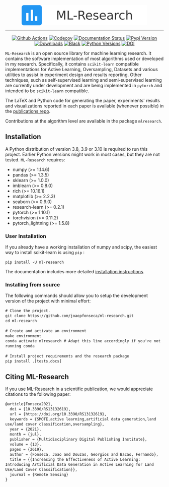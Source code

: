 <div align="center">
<img src="docs/_static/logo.png" width="400px">
</div>

______________________________________________________________________

<p align="center">
<a href="https://github.com/joaopfonseca/ml-research/actions/workflows/ci.yml"><img alt="Github Actions" src="https://github.com/joaopfonseca/ml-research/actions/workflows/ci.yml/badge.svg"></a>
<a href="https://codecov.io/gh/joaopfonseca/ml-research"><img alt="Codecov" src="https://codecov.io/gh/joaopfonseca/ml-research/branch/master/graph/badge.svg?token=J2EBA4YTMN"></a>
<a href="https://mlresearch.readthedocs.io/en/latest/?badge=latest"><img alt="Documentation Status" src="https://readthedocs.org/projects/mlresearch/badge/?version=latest"></a>
<a href="https://badge.fury.io/py/ml-research"><img alt="Pypi Version" src="https://badge.fury.io/py/ml-research.svg"></a>
<a href="https://pepy.tech/project/ml-research"><img alt="Downloads" src="https://pepy.tech/badge/ml-research"></a>
<a href="https://github.com/psf/black"><img alt="Black" src="https://img.shields.io/badge/code%20style-black-000000.svg"></a>
<a href="https://img.shields.io/badge/python-3.8%20|%203.9-blue"><img alt="Python Versions" src="https://img.shields.io/badge/python-3.8%20|%203.9%20|%203.10-blue"></a>
<a href="https://doi.org/10.3390/RS13132619"><img alt="DOI" src="https://zenodo.org/badge/DOI/10.3390/RS13132619.svg"></a>
</p>

``ML-Research`` is an open source library for machine learning research.  It
contains the software implementation of most algorithms used or developed in
my research. Specifically, it contains ``scikit-learn`` compatible
implementations for Active Learning, Oversampling, Datasets and various
utilities to assist in experiment design and results reporting. Other
techniques, such as self-supervised learning and semi-supervised learning are
currently under development and are being implemented in ``pytorch`` and
intended to be ``scikit-learn`` compatible.

The LaTeX and Python code for generating the
paper, experiments' results and visualizations reported in each paper is
available (whenever possible) in the [publications
repo](https://github.com/joaopfonseca/publications).

Contributions at the algorithm level are available in the
package ``mlresearch``.

## Installation

A Python distribution of version 3.8, 3.9 or 3.10 is required to run this
project. Earlier Python versions might work in most cases, but they are not
tested. ``ML-Research`` requires:

- numpy (>= 1.14.6)
- pandas (>= 1.3.5)
- sklearn (>= 1.0.0)
- imblearn (>= 0.8.0)
- rich (>= 10.16.1)
- matplotlib (>= 2.2.3)
- seaborn (>= 0.9.0)
- research-learn (>= 0.2.1)
- pytorch (>= 1.10.1)
- torchvision (>= 0.11.2)
- pytorch_lightning (>= 1.5.8)

### User Installation

If you already have a working installation of numpy and scipy, the easiest way
to install scikit-learn is using ``pip`` :

    pip install -U ml-research

The documentation includes more detailed [installation
instructions](https://mlresearch.readthedocs.io/en/latest/getting-started.html).

### Installing from source

The following commands should allow you to setup the development version of the
project with minimal effort:

    # Clone the project.
    git clone https://github.com/joaopfonseca/ml-research.git
    cd ml-research

    # Create and activate an environment 
    make environment 
    conda activate mlresearch # Adapt this line accordingly if you're not running conda

    # Install project requirements and the research package
    pip install .[tests,docs]

## Citing ML-Research

If you use ML-Research in a scientific publication, we would appreciate
citations to the following paper:

    @article{Fonseca2021,
      doi = {10.3390/RS13132619},
      url = {https://doi.org/10.3390/RS13132619},
      keywords = {SMOTE,active learning,artificial data generation,land use/land cover classification,oversampling},
      year = {2021},
      month = {jul},
      publisher = {Multidisciplinary Digital Publishing Institute},
      volume = {13},
      pages = {2619},
      author = {Fonseca, Joao and Douzas, Georgios and Bacao, Fernando},
      title = {{Increasing the Effectiveness of Active Learning: Introducing Artificial Data Generation in Active Learning for Land Use/Land Cover Classification}},
      journal = {Remote Sensing}
    }
